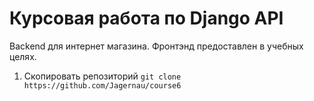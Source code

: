 # Курсовая работа по Django API

Backend для интернет магазина. Фронтэнд предоставлен в учебных целях.
1. Скопировать репозиторий `git clone https://github.com/Jagernau/course6`


